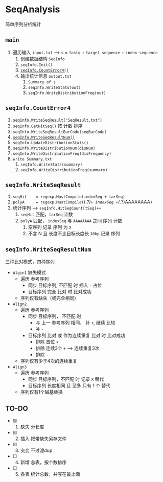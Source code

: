 # SeqAnalysis

简单序列分析统计

## `main`

1. 遍历输入 `input.txt` --> `s` = `fastq` + `target sequence` + `index sequence`
   1. 创建数据结构 `SeqInfo`
   2. `seqInfo.Init()`
   3. [`seqInfo.CountError4()`](#seqinfocounterror4)
   4. 输出统计信息 `output.txt`
      1. `Summary of s`
      2. `seqInfo.WriteStats(out)`
      3. `seqInfo.WriteDistributionFreq(out)`

## `seqInfo.CountError4`

1. [`seqInfo.WriteSeqResult("SeqResult.txt")`](#seqinfowriteseqresult)
2. `seqInfo.GetHitSeq()` 按 计数 排序
3. `seqInfo.WriteSeqResultBarCode(seqBarCode)`
4. [`seqInfo.WriteSeqResultNum()`](#seqinfowriteseqresultnum)
5. `seqInfo.UpdateDistributionStats()`
6. `seqInfo.WriteDistributionNum(disNum)`
7. `seqInfo.WriteDistributionFreq(disFrequency)`
8. `write Summary.txt`
   1. `seqInfo.WriteStats(summary)`
   2. `seqInfo.WriteDistributionFreq(summary)`

## `seqInfo.WriteSeqResult`

1. `seqHit    = regexp.MustCompile(indexSeq + tarSeq)`
2. `polyA     = regexp.MustCompile(`(.*?)` + indexSeq + `(.*?)AAAAAAAA`)`
3. 统计序列 --> `seqInfo.HitSeqCount[tSeq]++`
   1. `seqHit` 匹配，`tarSeq` 计数
   2. `polyA` 匹配， `indexSeq` 与 `AAAAAAAA` 之间 序列 计数
      1. 空序列 记录 序列 为 `X`
      2. 不含 N 且 长度不比目标长度长 `10bp` 记录 序列

## `seqInfo.WriteSeqResultNum`

三种比对模式，四种序列

- `Algin1` 缺失模式
  - 遍历 参考序列
    - 同步 目标序列, 不匹配 时 插入 `-` 占位
    - 目标序列 完全 比对 时 比对成功
  - 序列仅有缺失（或完全相同）
- `Align2`
  - 遍历 参考序列
    - 同步 目标序列， 不匹配 时
      - 与 上一 参考序列 相同， 补 `+`, 继续 比较
      - 补 `-`
    - 目标序列 比对 或 作为连续重复 比对 时 比对成功
      - 排除 首位 `+`
      - 排除 连续3个 `+` --> 连续重复3次
      - 排除 `-`
  - 序列仅有少于4次的连续重复
- `Align3`
  - 遍历 参考序列
    - 同步 目标序列，不匹配 时 记录 `X` 替代
    - 目标序列 长度相同 且 至多 只有 1 个 替代
  - 序列仅有1个碱基替换

## TO-DO

- [x] 1. 缺失 分长度
- [x] 2. 插入 把带缺失另存文件
- [x] 3. 突变 不过滤dup
- [ ] 4. 新增 总表，按个数排序
- [ ] 5. 各表 统计总数，并写在最上面
